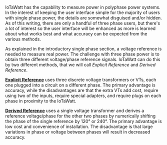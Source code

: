 IoTaWatt has the capability to measure power in polyphase power systems.  In the interest of keeping the user interface simple for the majority of users with single phase power, the details are somewhat disguised and/or hidden.  As of this writing, there are only a handful of three phase users, but there's a lot of interest so the user interface will be enhanced as more is learned about what works best and what accuracy can be expected from the various methods.

As explained in the introductory single phase section, a voltage reference is needed to measure real power.  The challenge with three phase power is to obtain three different voltage/phase reference signals.  IoTaWatt can do this by two different methods, that we will call _Explicit Reference_ and _Derived Reference_.

**[Explicit Reference](https://github.com/boblemaire/IoTaWatt/wiki/Configuring-Explicit-Reference)** uses three discrete voltage transformers or VTs, each one plugged into a circuit on a different phase.  The primary advantage is accuracy, while the disadvantages are that the extra VTs add cost, require using two of the inputs, require special adapters, and require plugs on each phase in proximity to the IoTaWatt.

**[Derived Reference](https://github.com/boblemaire/IoTaWatt/wiki/Configuring-Derived-Reference)** uses a single voltage transformer and derives a reference voltage/phase for the other two phases by numerically shifting the phase of the single reference by 120° or 240°.  The primary advantage is low cost and convenience of installation.  The disadvantage is that large variations in phase or voltage between phases will result in decreased accuracy. 


